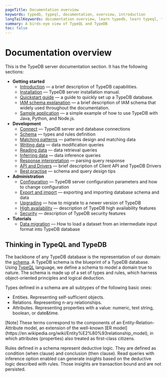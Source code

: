```yaml
---
pageTitle: Documentation overview
keywords: typedb, typeql, documentation, overview, introduction
longTailKeywords: documentation overview, learn typedb, learn typeql, typedb schema, typedb data model
summary: A birds-eye view of TypeQL and TypeDB
toc: false
---
```


# Documentation overview

This is the TypeDB server documentation section. It has the following sections:

- **Getting started**
  - [Introduction](01-start/01-introduction.md) — a brief description of TypeDB capabilities.
  - [Installation](01-start/02-installation.md) — TypeDB server installation manual.
  - [Quickstart guide](01-start/03-quickstart.md) — a guide to quickly set up a TypeDB database.
  - [IAM schema explanation](01-start/04-iam-schema.md) — a brief description of IAM schema that widely used throughout 
    the documentation.
  - [Sample application](01-start/05-sample-app.md) — a simple example of how to use TypeDB with Java, Python, and 
    Node.js.
- **Development**
  - [Connect](02-dev/01-connect.md) — TypeDB server and database connections
  - [Schema](02-dev/02-schema.md) — types and rules definition
  - [Matching patterns](02-dev/03-match.md) — patterns design and matching data
  - [Writing data](02-dev/04-write.md) — data modification queries
  - [Reading data](02-dev/05-read.md) — data retrieval queries
  - [Inferring data](02-dev/06-infer.md) — data inference queries
  - [Response interpretation](02-dev/07-response.md) — parsing query response
  - [API and Drivers](02-dev/08-api.md) — brief description of Client API and TypeDB Drivers
  - [Best practise](02-dev/09-best.md) — schema and query design tips
- **Administration**
  - [Configuration](03-admin/01-configuration.md) — TypeDB server configuration parameters and how to change 
    configuration
  - [Export and import](03-admin/02-export-import.md) — exporting and importing database schema and data
  - [Upgrading](03-admin/03-update.md) — how to migrate to a newer version of TypeDB
  - [High availability](03-admin/04-ha.md) — description of TypeDB high availability features
  - [Security](03-admin/05-security.md) — description of TypeDB security features
- **Tutorials**
  - [Data migration](04-tutorials/01-data-migration.md) — How to load a dataset from an intermediate input format into 
    TypeDB database

## Thinking in TypeQL and TypeDB

<!-- #todo Change the link to TypeQL --->

The backbone of any TypeDB database is the representation of our domain: the [schema](02-dev/02-schema.md).
A TypeDB schema is the blueprint of a TypeDB database. Using [TypeQL](../11-query/00-overview.md) language, we 
define a schema to model a domain true to nature. The schema is made up of a set of types and rules, which harness 
object-oriented principles and logical deduction.

Types defined in a schema are all subtypes of the following basic ones: 

- Entities. Representing self-sufficient objects.
- Relations. Representing n-ary relationships.
- Attributes. Representing properties with a value: numeric, text string, boolean, or date&time.

<div class="note">
[Note]
These terms correspond to the components of an Entity-Relation-Attribute model, an extension of the well-known 
[ER model](https://en.wikipedia.org/wiki/Entity%E2%80%93relationship_model), in which attributes (properties) 
also treated as first-class citizens.
</div>

Rules defined in a schema represent deductive logic. They are defined as condition (when clause) and conclusion 
(then clause). Read queries with inference option enabled can generate insights based on the deductive logic 
described with rules. Those insights are transaction bound and are not persisted.
